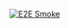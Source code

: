 
[![E2E Smoke](https://github.com/gilm67/executive-partners-app-/actions/workflows/e2e.yml/badge.svg)](https://github.com/gilm67/executive-partners-app-/actions/workflows/e2e.yml)

